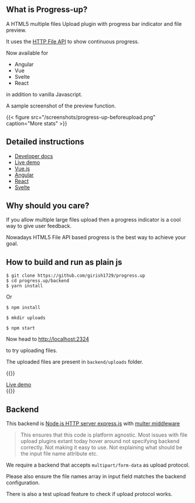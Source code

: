 ## What is Progress-up?

A HTML5 multiple files Upload plugin with progress bar indicator and
file preview.

It uses the [HTTP File API](https://www.w3.org/TR/FileAPI/) to show continuous progress.

Now available for 

- Angular 
- Vue 
- Svelte 
- React

in addition to vanilla Javascript.

A sample screenshot of the preview function.

 {{< figure src="/screenshots/progress-up-beforeupload.png" caption="More stats" >}}
 
## Detailed instructions

- [Developer docs](https://progress-up.live/docs)
- [Live demo](https://progress-up.live/demo)
- [Vue.js](https://progress-up.live/docs/vue)
- [Angular](https://progress-up.live/docs/angular)
- [React](https://progress-up.live/docs/react)
- [Svelte](https://progress-up.live/docs/svelte)
 
## Why should you care?

If you allow multiple large files upload then a progress indicator is a
cool way to give user feedback.

Nowadays HTML5 File API based progress is the best way to achieve your
goal.


## How to build and run as plain js

```shell
$ git clone https://github.com/girish1729/progress.up
$ cd progress.up/backend
$ yarn install
```

Or

```shell
$ npm install

$ mkdir uploads

$ npm start
```
Now head to [http://localhost:2324](http://localhost:2324)

to try uploading files.

The uploaded files are present in `backend/uploads` folder.

{{<rawhtml>}}
<div class="flex justify-center">
   <a target="_blank" href="/progress-up-html5" class="text-lg
 px-3 py-3 shadow-md text-black no-underline bg-transparent
hover:bg-blue-500 text-blue-700 hover:text-white py-2 px-4 border border-blue-500 hover:border-transparent rounded">
Live demo</a>

</div>
{{</rawhtml>}}



## Backend

This backend is [Node.js HTTP server express.js](https://expressjs.com) with [multer middleware](http://expressjs.com/en/resources/middleware/multer.html)

> This ensures that this code is platform agnostic.
> Most issues with file upload plugins extant today hover around
> not specifying backend correctly. Not making it easy to use.
> Not explaining what should be the input file name attribute etc.

We require a backend that accepts `multipart/form-data` as upload
protocol.

Please also ensure the file names array in input field matches the
backend configuration.

There is also a test upload feature to check if upload protocol works.
